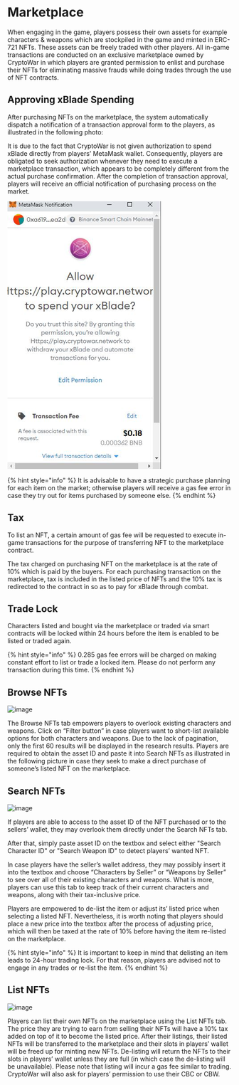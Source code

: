 # Marketplace

When engaging in the game, players possess their own assets for example characters & weapons which are stockpiled in the game and minted in ERC-721 NFTs. These assets can be freely traded with other players. All in-game transactions are conducted on an exclusive marketplace owned by CryptoWar in which players are granted permission to enlist and purchase their NFTs for eliminating massive frauds while doing trades through the use of NFT contracts.

## Approving xBlade Spending

After purchasing NFTs on the marketplace, the system automatically dispatch a notification of a transaction approval form to the players, as illustrated in the following photo:

It is due to the fact that CryptoWar is not given authorization to spend xBlade directly from players’ MetaMask wallet. Consequently, players are obligated to seek authorization whenever they need to execute a marketplace transaction, which appears to be completely different from the actual purchase confirmation. After the completion of transaction approval, players will receive an official notification of purchasing process on the market.

![](../.gitbook/assets/11.jpg)

{% hint style="info" %}
It is advisable to have a strategic purchase planning for each item on the market; otherwise players will receive a gas fee error in case they try out for items purchased by someone else.
{% endhint %}

## Tax

To list an NFT, a certain amount of gas fee will be requested to execute in-game transactions for the purpose of transferring NFT to the marketplace contract.

The tax charged on purchasing NFT on the marketplace is at the rate of 10% which is paid by the buyers. For each purchasing transaction on the marketplace, tax is included in the listed price of NFTs and the 10% tax is redirected to the contract in so as to pay for xBlade through combat.

## Trade Lock

Characters listed and bought via the marketplace or traded via smart contracts will be locked within 24 hours before the item is enabled to be listed or traded again.

{% hint style="info" %}
0.285 gas fee errors will be charged on making constant effort to list or trade a locked item. Please do not perform any transaction during this time.
{% endhint %}

## Browse NFTs

![image](https://github.com/ElasticBTC-XBT/CryptoWar-Wiki/tree/534c0aa13bb170622866cfb21d20deb8b8953046/.gitbook/assets/browse-nfts.png)

The Browse NFTs tab empowers players to overlook existing characters and weapons. Click on “Filter button” in case players want to short-list available options for both characters and weapons. Due to the lack of pagination, only the first 60 results will be displayed in the research results. Players are required to obtain the asset ID and paste it into Search NFTs as illustrated in the following picture in case they seek to make a direct purchase of someone’s listed NFT on the marketplace.

## Search NFTs

![image](https://github.com/ElasticBTC-XBT/CryptoWar-Wiki/tree/534c0aa13bb170622866cfb21d20deb8b8953046/.gitbook/assets/search-nfts.png)

If players are able to access to the asset ID of the NFT purchased or to the sellers’ wallet, they may overlook them directly under the Search NFTs tab.

After that, simply paste asset ID on the textbox and select either "Search Character ID" or "Search Weapon ID" to detect players’ wanted NFT.

In case players have the seller’s wallet address, they may possibly insert it into the textbox and choose “Characters by Seller” or “Weapons by Seller” to see over all of their existing characters and weapons. What is more, players can use this tab to keep track of their current characters and weapons, along with their tax-inclusive price.

Players are empowered to de-list the item or adjust its’ listed price when selecting a listed NFT. Nevertheless, it is worth noting that players should place a new price into the textbox after the process of adjusting price, which will then be taxed at the rate of 10% before having the item re-listed on the marketplace.

{% hint style="info" %}
It is important to keep in mind that delisting an item leads to 24-hour trading lock. For that reason, players are advised not to engage in any trades or re-list the item.
{% endhint %}

## List NFTs

![image](https://github.com/ElasticBTC-XBT/CryptoWar-Wiki/tree/534c0aa13bb170622866cfb21d20deb8b8953046/.gitbook/assets/list-nfts.png)

Players can list their own NFTs on the marketplace using the List NFTs tab. The price they are trying to earn from selling their NFTs will have a 10% tax added on top of it to become the listed price. After their listings, their listed NFTs will be transferred to the marketplace and their slots in players’ wallet will be freed up for minting new NFTs. De-listing will return the NFTs to their slots in players’ wallet unless they are full (in which case the de-listing will be unavailable). Please note that listing will incur a gas fee similar to trading. CryptoWar will also ask for players’ permission to use their CBC or CBW.
